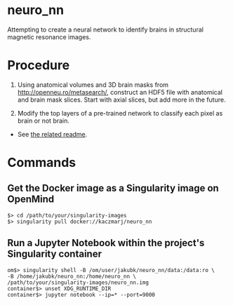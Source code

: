 # neuro_nn

Attempting to create a neural network to identify brains in structural magnetic resonance images.


# Procedure

1. Using anatomical volumes and 3D brain masks from http://openneu.ro/metasearch/, construct an HDF5 file with anatomical and brain mask slices. Start with axial slices, but add more in the future.

2. Modify the top layers of a pre-trained network to classify each pixel as brain or not brain.
  - See [the related readme](/using_pretrained_models/README.md).


# Commands

## Get the Docker image as a Singularity image on OpenMind

```shell
$> cd /path/to/your/singularity-images
$> singularity pull docker://kaczmarj/neuro_nn
```

## Run a Jupyter Notebook within the project's Singularity container

```shell
om$> singularity shell -B /om/user/jakubk/neuro_nn/data:/data:ro \
-B /home/jakubk/neuro_nn:/home/neuro_nn \
/path/to/your/singularity-images/neuro_nn.img
container$> unset XDG_RUNTIME_DIR
container$> jupyter notebook --ip=* --port=9000
```
